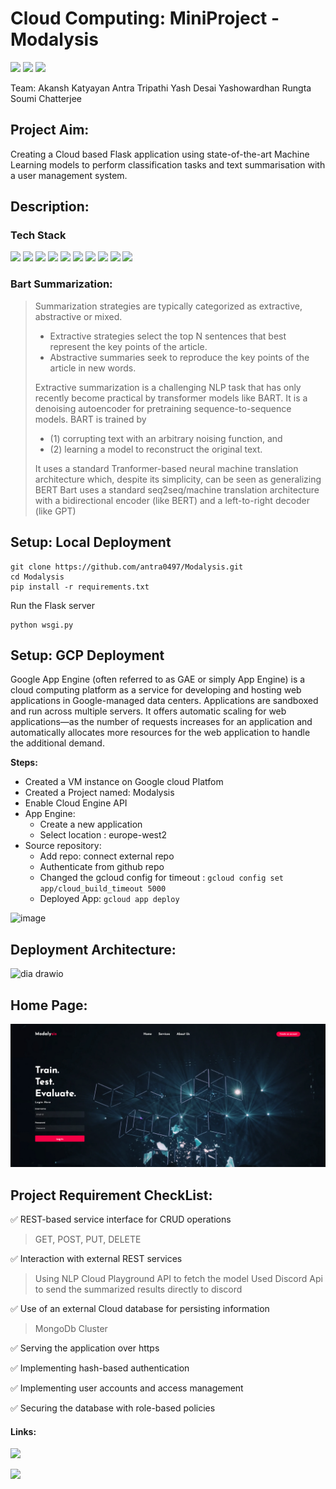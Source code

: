 # Cloud Computing: MiniProject - Modalysis

![](https://img.shields.io/apm/l/vim-mode?color=blue&style=plastic)
![](https://img.shields.io/github/commit-activity/m/antra0497/Modalysis?color=green&style=plastic)
![](https://img.shields.io/github/languages/count/antra0497/Modalysis?color=orange&style=plastic)
![]()
![]()
![]()


Team: 
Akansh Katyayan
Antra Tripathi
Yash Desai
Yashowardhan Rungta
Soumi Chatterjee


## Project Aim:
Creating a Cloud based Flask application using state-of-the-art Machine Learning models to perform classification tasks and text summarisation with a user management system.

## Description:

### Tech Stack

![](https://img.shields.io/badge/Python-14354C?style=for-the-badge&logo=python&logoColor=white)
![](https://img.shields.io/badge/Flask-000000?style=for-the-badge&logo=flask&logoColor=white)
![](https://img.shields.io/badge/MongoDB-4EA94B?style=for-the-badge&logo=mongodb&logoColor=white)
![](https://img.shields.io/badge/HTML5-E34F26?style=for-the-badge&logo=html5&logoColor=white)
![](https://img.shields.io/badge/CSS3-1572B6?style=for-the-badge&logo=css3&logoColor=white)
![](https://img.shields.io/badge/JavaScript-F7DF1E?style=for-the-badge&logo=javascript&logoColor=black)
![](https://img.shields.io/badge/GitHub-100000?style=for-the-badge&logo=github&logoColor=white)
![](https://img.shields.io/badge/Discord-7289DA?style=for-the-badge&logo=discord&logoColor=white)
![](https://img.shields.io/badge/Google_Cloud-4285F4?style=for-the-badge&logo=google-cloud&logoColor=white)
![](https://img.shields.io/badge/Visual_Studio_Code-0078D4?style=for-the-badge&logo=visual%20studio%20code&logoColor=white)


### Bart Summarization:
> Summarization strategies are typically categorized as extractive, abstractive or mixed. 
>  - Extractive strategies select the top N sentences that best represent the key points of the article. 
>  - Abstractive summaries seek to reproduce the key points of the article in new words.
>  
> Extractive summarization is a challenging NLP task that has only recently become practical by transformer models like BART. It is a denoising autoencoder for pretraining sequence-to-sequence models. BART is trained by 
>  - (1) corrupting text with an arbitrary noising function, and 
>  - (2) learning a model to reconstruct the original text. 
>  
>  It uses a standard Tranformer-based neural machine translation architecture which, despite its simplicity, can be seen as generalizing BERT Bart uses a standard seq2seq/machine translation architecture with a bidirectional encoder (like BERT) and a left-to-right decoder (like GPT)

## Setup: Local Deployment
```
git clone https://github.com/antra0497/Modalysis.git
cd Modalysis
pip install -r requirements.txt
```
Run the Flask server
```
python wsgi.py
```
## Setup: GCP Deployment

Google App Engine (often referred to as GAE or simply App Engine) is a cloud computing platform as a service for developing and hosting web applications in Google-managed data centers. Applications are sandboxed and run across multiple servers. It offers automatic scaling for web applications—as the number of requests increases for an application and automatically allocates more resources for the web application to handle the additional demand.


**Steps:**
 - Created a VM instance on Google cloud Platfom
 - Created a Project named: Modalysis
 - Enable Cloud Engine API
 - App Engine:
    -  Create a new application
    -  Select location : europe-west2
 -  Source repository:
    -  Add repo: connect external repo
    -  Authenticate from github repo
    -  Changed the gcloud config for timeout :  ```gcloud config set app/cloud_build_timeout 5000```
    -  Deployed App: ```gcloud app deploy```

![image](https://user-images.githubusercontent.com/25953832/162655775-a92576cc-dbf0-4ba5-a82b-1fb6c45dd5a1.png)

## Deployment Architecture:

![dia drawio](https://user-images.githubusercontent.com/25953832/162659447-d3edffc5-5c6b-4f94-8a54-3c4dd01c3b4a.png)


## Home Page: 


<img src="/static/img/HomePage_Screenshot.png" width="1000" />

## Project Requirement CheckList:

:white_check_mark: REST-based service interface for CRUD operations 
> GET, POST, PUT, DELETE 

:white_check_mark: Interaction with external REST services
> Using NLP Cloud Playground API to fetch the model
> Used Discord Api to send the summarized results directly to discord
 
:white_check_mark: Use of an external Cloud database for persisting information
> MongoDb Cluster

:white_check_mark: Serving the application over https

:white_check_mark: Implementing hash-based authentication

:white_check_mark: Implementing user accounts and access management

:white_check_mark: Securing the database with role-based policies

#### Links:

![](https://img.shields.io/badge/YouTube-FF0000?style=for-the-badge&logo=youtube&logoColor=white)

[![](https://img.shields.io/badge/Microsoft_PowerPoint-B7472A?style=for-the-badge&logo=microsoft-powerpoint&logoColor=white)](https://docs.google.com/presentation/d/11n7AiZrcvdAyAV2WlSohrqdJGLh-v_od/edit?usp=sharing&ouid=109340109577034590549&rtpof=true&sd=true)
